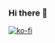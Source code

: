 ### Hi there 👋

[![ko-fi](https://ko-fi.com/img/githubbutton_sm.svg)](https://ko-fi.com/C1C5YSXA7)

<!--
**An-Unnamed-Developer/An-Unnamed-Developer** is a ✨ _special_ ✨ repository because its `README.md` (this file) appears on your GitHub profile.

Here are some ideas to get you started:

- 🔭 I’m currently working on ...
- 🌱 I’m currently learning ...
- 👯 I’m looking to collaborate on ...
- 🤔 I’m looking for help with ...
- 💬 Ask me about ...
- 📫 How to reach me: ...
- 😄 Pronouns: ...
- ⚡ Fun fact: ...
-->
